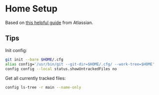 # Home Setup

Based on [this helpful guide](https://www.atlassian.com/git/tutorials/dotfiles) from Atlassian.

## Tips

Init config:

```sh
git init --bare $HOME/.cfg
alias config='/usr/bin/git --git-dir=$HOME/.cfg/ --work-tree=$HOME'
config config --local status.showUntrackedFiles no

```

Get all currently tracked files:

```sh
config ls-tree -r main --name-only
```
